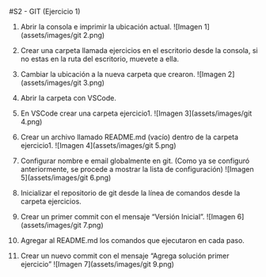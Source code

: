 #S2 - GIT (Ejercicio 1)

1. Abrir la consola e imprimir la ubicación actual.
![Imagen 1](assets/images/git 2.png)

2. Crear una carpeta llamada ejercicios en el escritorio desde la consola, si no estas en la ruta del escritorio, muevete a ella.
3. Cambiar la ubicación a la nueva carpeta que crearon.
![Imagen 2](assets/images/git 3.png)

4. Abrir la carpeta con VSCode.
5. En VSCode crear una carpeta ejercicio1.
![Imagen 3](assets/images/git 4.png)

6. Crear un archivo llamado README.md (vacío) dentro de la carpeta ejercicio1.
![Imagen 4](assets/images/git 5.png)

7. Configurar nombre e email globalmente en git.
(Como ya se configuró anteriormente, se procede a mostrar la lista de configuración)
![Imagen 5](assets/images/git 6.png)

8. Inicializar el repositorio de git desde la línea de comandos desde la carpeta ejercicios.
9. Crear un primer commit con el mensaje “Versión Inicial”.
![Imagen 6](assets/images/git 7.png)

10. Agregar al README.md los comandos que ejecutaron en cada paso.
11. Crear un nuevo commit con el mensaje “Agrega solución primer ejercicio”
![Imagen 7](assets/images/git 9.png)
